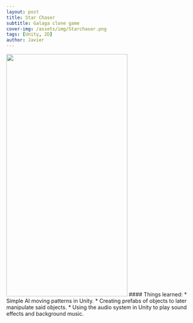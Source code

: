 ```yaml
---
layout: post
title: Star Chaser
subtitle: Galaga clone game
cover-img: /assets/img/Starchaser.png
tags: [Unity, 2D]
author: Javier
---
```


<img src="/assets/img/Unity%20Galaga%20Clone.gif" width="320" height="640"/>
#### Things learned:
* Simple AI moving patterns in Unity.
* Creating prefabs of objects to later manipulate said objects.
* Using the audio system in Unity to play sound effects and background music.
